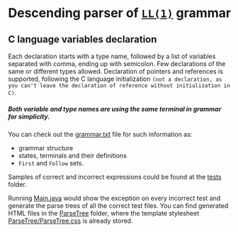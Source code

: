 # Descending parser of [`LL(1)`](https://wikipedia.org/wiki/LL(1)) grammar

## C language variables declaration

Each declaration starts with a type name, followed by a list of variables separated with comma, ending up with semicolon. Few declarations of the same or different types allowed. Declaration of pointers and references is supported, following the C language initialization `(not a declaration, as you can't leave the declaration of reference without initialization in C)`.

##### Both variable and type names are using the same terminal in grammar for simplicity.

You can check out the [grammar.txt](grammar.txt) file for such information as: 
* grammar structure
* states, terminals and their definitions
* `First` and `Follow` sets.

Samples of correct and incorrect expressions could be found at the [tests](tests/) folder.

Running [Main.java](src/Main.java) would show the exception on every incorrect test and generate the parse trees of all the correct test files.
You can find generated HTML files in the [ParseTree](ParseTree/) folder, where the template stylesheet [ParseTree/ParseTree.css](ParseTree/ParseTree.css) is already stored.
